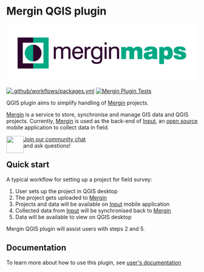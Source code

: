 # Mergin QGIS plugin
<img src="Mergin/images/mm_logo.png">

[![.github/workflows/packages.yml](https://github.com/lutraconsulting/qgis-mergin-plugin/actions/workflows/packages.yml/badge.svg)](https://github.com/lutraconsulting/qgis-mergin-plugin/actions/workflows/packages.yml)
[![Mergin Plugin Tests](https://github.com/lutraconsulting/qgis-mergin-plugin/actions/workflows/run-test.yml/badge.svg)](https://github.com/lutraconsulting/qgis-mergin-plugin/actions/workflows/run-test.yml)

QGIS plugin aims to simplify handling of [Mergin](https://public.cloudmergin.com/) projects.

[Mergin](https://public.cloudmergin.com/) is a service to store, synchronise and manage GIS data and QGIS projects. Currently, [Mergin](https://public.cloudmergin.com/) is used as the back-end of [Input](https://inputapp.io/), an [open source](https://github.com/lutraconsulting/input) mobile application to collect data in field.

<div><img align="left" width="45" height="45" src="https://raw.githubusercontent.com/MerginMaps/docs/main/src/.vuepress/public/slack.svg"><a href="https://merginmaps.com/community/join">Join our community chat</a><br/>and ask questions!</div>

## Quick start

A typical workflow for setting up a project for field survey:
1. User sets up the project in QGIS desktop
2. The project gets uploaded to  [Mergin](https://public.cloudmergin.com/)
3. Projects and data will be available on [Input](https://inputapp.io/) mobile application
4. Collected data from [Input](https://inputapp.io/) will be synchronised back to [Mergin](https://public.cloudmergin.com/)
5. Data will be available to view on QGIS desktop

Mergin QGIS plugin will assist users with steps 2 and 5.

## Documentation
To learn more about how to use this plugin, see [user's documentation](https://help.cloudmergin.com/working-with-qgis-plugin.html)
